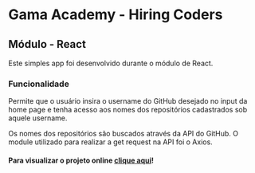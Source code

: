 # Gama Academy - Hiring Coders

## Módulo - React

Este simples app foi desenvolvido durante o módulo de React.

### Funcionalidade

Permite que o usuário insira o username do GitHub desejado no input da home page e tenha acesso aos nomes dos repositórios cadastrados sob aquele username.

Os nomes dos repositórios são buscados através da API do GitHub. O module utilizado para realizar a get request na API foi o Axios.

#### Para visualizar o projeto online [clique aqui]()!

